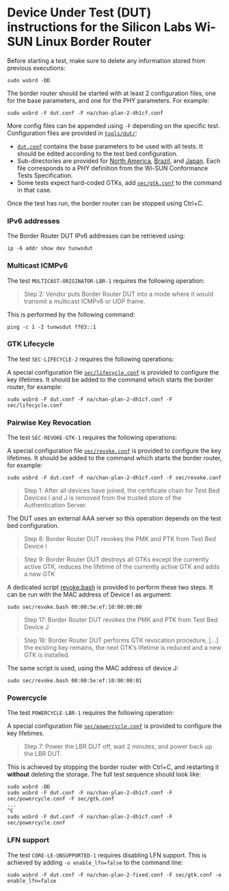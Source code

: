 # Device Under Test (DUT) instructions for the Silicon Labs Wi-SUN Linux Border Router

Before starting a test, make sure to delete any information stored from previous
executions:

    sudo wsbrd -DD

The border router should be started with at least 2 configuration files, one
for the base parameters, and one for the PHY parameters. For example:

    sudo wsbrd -F dut.conf -F na/chan-plan-2-dh1cf.conf

More config files can be appended using `-F` depending on the specific test.
Configuration files are provided in [`tools/dut/`](/tools/dut):

  - [`dut.conf`](/tools/dut/dut.conf) contains the base parameters to be
    used with all tests. It should be edited according to the test bed
    configuration.
  - Sub-directories are provided for [North America][na], [Brazil][bz], and
    [Japan][jp]. Each file corresponds to a PHY definition from the Wi-SUN
    Conformance Tests Specification.
  - Some tests expect hard-coded GTKs, add [`sec/gtk.conf`][gtk] to the command
    in that case.

[na]: /tools/dut/na
[bz]: /tools/dut/bz
[jp]: /tools/dut/jp
[gtk]: /tools/dut/sec/gtk.conf

Once the test has run, the border router can be stopped using Ctrl+C.

### IPv6 addresses

The Border Router DUT IPv6 addresses can be retrieved using:

    ip -6 addr show dev tunwsdut

### Multicast ICMPv6

The test `MULTICAST-ORIGINATOR-LBR-1` requires the following operation:

> Step 2: Vendor puts Border Router DUT into a mode where it would transmit a
> multicast ICMPv6 or UDP frame.

This is performed by the following command:

    ping -c 1 -I tunwsdut ff03::1

### GTK Lifecycle

The test `SEC-LIFECYCLE-2` requires the following operations:

A special configuration file [`sec/lifecycle.conf`][lifecycle] is provided to
configure the key lifetimes. It should be added to the command which starts the
border router, for example:

    sudo wsbrd -F dut.conf -F na/chan-plan-2-dh1cf.conf -F sec/lifecycle.conf

[lifecycle]: /tools/dut/sec/lifecycle.conf

### Pairwise Key Revocation

The test `SEC-REVOKE-GTK-1` requires the following operations:

A special configuration file [`sec/revoke.conf`][revoke-cnf] is provided to
configure the key lifetimes. It should be added to the command which starts the
border router, for example:

    sudo wsbrd -F dut.conf -F na/chan-plan-2-dh1cf.conf -F sec/revoke.conf

> Step 1: After all devices have joined, the certificate chain for Test Bed
> Devices I and J is removed from the trusted store of the Authentication
> Server.

The DUT uses an external AAA server so this operation depends on the test bed
configuration.

> Step 8: Border Router DUT revokes the PMK and PTK from Test Bed Device I

> Step 9: Border Router DUT destroys all GTKs except the currently active GTK,
> reduces the lifetime of the currently active GTK and adds a new GTK

A dedicated script [revoke.bash][revoke-sh] is provided to perform these two
steps. It can be run with the MAC address of Device I as argument:

    sudo sec/revoke.bash 00:00:5e:ef:10:00:00:00

> Step 17: Border Router DUT revokes the PMK and PTK from Test Bed Device J

> Step 18: Border Router DUT performs GTK revocation procedure, [...] the
> existing key remains, the next GTK’s lifetime is reduced and a new GTK is
> installed.

The same script is used, using the MAC address of device J:

    sudo sec/revoke.bash 00:00:5e:ef:10:00:00:01

[revoke-cnf]: /tools/dut/sec/revoke.conf
[revoke-sh]:  /tools/dut/sec/revoke.bash

### Powercycle

The test `POWERCYCLE-LBR-1` requires the following operation:

A special configuration file [`sec/powercycle.conf`][powercycle] is provided to
configure the key lifetimes.

> Step 7: Power the LBR DUT off, wait 2 minutes, and power back up the LBR DUT.

This is achieved by stopping the border router with Ctrl+C, and restarting it
**without** deleting the storage. The full test sequence should look like:

    sudo wsbrd -DD
    sudo wsbrd -F dut.conf -F na/chan-plan-2-dh1cf.conf -F sec/powercycle.conf -F sec/gtk.conf
    ...
    ^C
    sudo wsbrd -F dut.conf -F na/chan-plan-2-dh1cf.conf -F sec/powercycle.conf

[powercycle]:  /tools/dut/sec/powercycle.conf

### LFN support

The test `CORE-LE-UNSUPPORTED-1` requires disabling LFN support. This is
achieved by adding `-o enable_lfn=false` to the command line:

    sudo wsbrd -F dut.conf -F na/chan-plan-2-fixed.conf -F sec/gtk.conf -o enable_lfn=false
